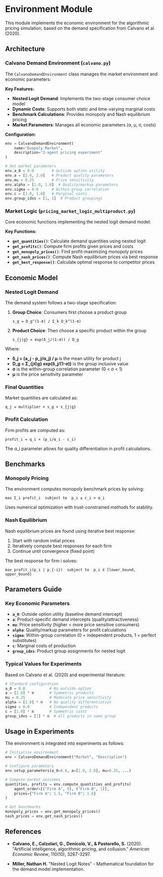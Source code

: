 # Environment Module

This module implements the economic environment for the algorithmic pricing simulation, based on the demand specification from Calvano et al. (2020).

## Architecture

### Calvano Demand Environment (`calvano.py`)

The `CalvanoDemandEnvironment` class manages the market environment and economic parameters:

**Key Features:**

- **Nested Logit Demand**: Implements the two-stage consumer choice model
- **Dynamic Costs**: Supports both static and time-varying marginal costs  
- **Benchmark Calculations**: Provides monopoly and Nash equilibrium pricing
- **Market Parameters**: Manages all economic parameters (α, μ, σ, costs)

**Configuration:**

```python
env = CalvanoDemandEnvironment(
    name="Duopoly Market",
    description="2-agent pricing experiment"
)

# Set market parameters
env.a_0 = 0.0        # Outside option utility
env.a = [2.0, 2.0]   # Product quality parameters
env.mu = 0.25        # Price sensitivity
env.alpha = [1.0, 1.0]  # Quality/markup parameters
env.sigma = 0.0      # Within-group correlation
env.c = [1.0, 1.0]   # Marginal costs
env.group_idxs = [1, 1]  # Product groupings
```

### Market Logic (`pricing_market_logic_multiproduct.py`)

Core economic functions implementing the nested logit demand model:

**Key Functions:**

- **`get_quantities()`**: Calculate demand quantities using nested logit
- **`get_profits()`**: Compute firm profits given prices and costs
- **`get_monopoly_prices()`**: Find profit-maximizing monopoly prices
- **`get_nash_prices()`**: Compute Nash equilibrium prices via best response
- **`get_best_response()`**: Calculate optimal response to competitor prices

## Economic Model

### Nested Logit Demand

The demand system follows a two-stage specification:

1. **Group Choice**: Consumers first choose a product group

   ```
   s_g = D_g^(1-σ) / Σ_k D_k^(1-σ)
   ```

2. **Product Choice**: Then choose a specific product within the group

   ```
   s_{j|g} = exp(δ_j/(1-σ)) / D_g
   ```

Where:

- **δ_j = (a_j - p_j/α_j) / μ** is the mean utility for product j
- **D_g = Σ_{j∈g} exp(δ_j/(1-σ))** is the group inclusive value
- **σ** is the within-group correlation parameter (0 < σ < 1)
- **μ** is the price sensitivity parameter

### Final Quantities

Market quantities are calculated as:

```
q_j = multiplier × s_g × s_{j|g}
```

### Profit Calculation

Firm profits are computed as:

```
profit_i = q_i × (p_i/α_i - c_i)
```

The α_i parameter allows for quality differentiation in profit calculations.

## Benchmarks

### Monopoly Pricing

The environment computes monopoly benchmark prices by solving:

```
max Σ_i profit_i  subject to  p_i ≥ c_i × α_i
```

Uses numerical optimization with trust-constrained methods for stability.

### Nash Equilibrium

Nash equilibrium prices are found using iterative best response:

1. Start with random initial prices
2. Iteratively compute best responses for each firm
3. Continue until convergence (fixed point)

The best response for firm i solves:

```
max profit_i(p_i | p_{-i})  subject to  p_i ∈ [lower_bound, upper_bound]
```

## Parameters Guide

### Key Economic Parameters

- **`a_0`**: Outside option utility (baseline demand intercept)
- **`a`**: Product-specific demand intercepts (quality/attractiveness)
- **`mu`**: Price sensitivity (higher = more price sensitive consumers)
- **`alpha`**: Quality/markup parameters for profit calculations
- **`sigma`**: Within-group correlation (0 = independent products, 1 = perfect substitutes)
- **`c`**: Marginal costs of production
- **`group_idxs`**: Product group assignments for nested logit

### Typical Values for Experiments

Based on Calvano et al. (2020) and experimental literature:

```python
# Standard configuration
a_0 = 0.0           # No outside option
a = [2.0] * n       # Symmetric products  
mu = 0.25           # Moderate price sensitivity
alpha = [1.0] * n   # No quality differentiation
sigma = 0.0         # Independent products
c = [1.0] * n       # Symmetric costs
group_idxs = [1] * n  # All products in same group
```

## Usage in Experiments

The environment is integrated into experiments as follows:

```python
# Initialize environment
env = CalvanoDemandEnvironment("Market", "Description")

# Configure parameters
env.setup_parameters(a_0=0.0, a=[2.0, 2.0], mu=0.25, ...)

# Compute market outcomes
quantities, profits = env.compute_quantities_and_profits(
    agent_order=[("Firm A", 0), ("Firm B", 1)],
    prices={"Firm A": 1.5, "Firm B": 1.6}
)

# Get benchmarks
monopoly_prices = env.get_monopoly_prices()
nash_prices = env.get_nash_prices()
```

## References

- **Calvano, E., Calzolari, G., Denicolò, V., & Pastorello, S.** (2020). "Artificial intelligence, algorithmic pricing, and collusion." *American Economic Review*, 110(10), 3267-3297.

- **Miller, Nathan H.** "Nested Logit Notes" - Mathematical foundation for the demand model implementation.

